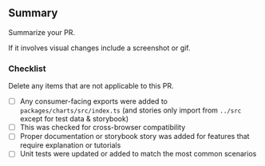 ## Summary

Summarize your PR.

If it involves visual changes include a screenshot or gif.

### Checklist

Delete any items that are not applicable to this PR.

- [ ] Any consumer-facing exports were added to `packages/charts/src/index.ts` (and stories only import from `../src` except for test data & storybook)
- [ ] This was checked for cross-browser compatibility
- [ ] Proper documentation or storybook story was added for features that require explanation or tutorials
- [ ] Unit tests were updated or added to match the most common scenarios
